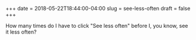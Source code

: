 +++
date = 2018-05-22T18:44:00-04:00
slug = see-less-often
draft = false
+++

How many times do I have to click "See less often" before I, you know, see it
less often?
